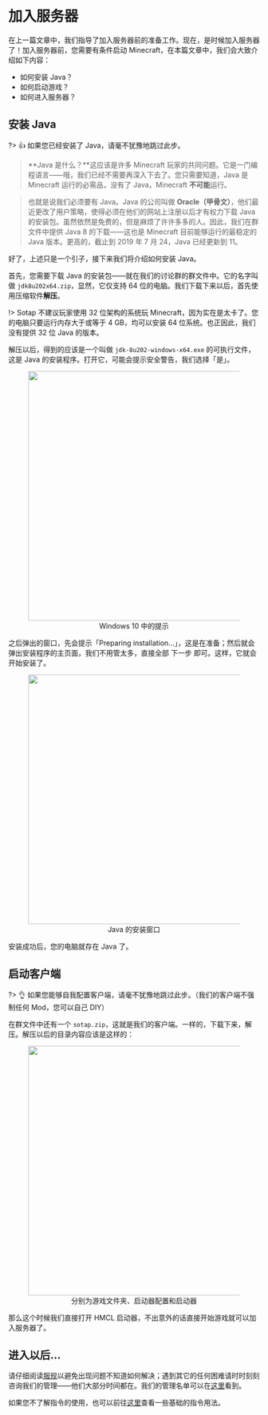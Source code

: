 # 加入服务器

在上一篇文章中，我们指导了加入服务器前的准备工作。现在，是时候加入服务器了！加入服务器前，您需要有条件启动 Minecraft，在本篇文章中，我们会大致介绍如下内容：

- 如何安装 Java？
- 如何启动游戏？
- 如何进入服务器？

## 安装 Java

?> 👍 如果您已经安装了 Java，请毫不犹豫地跳过此步。

> **Java 是什么？**这应该是许多 Minecraft 玩家的共同问题。它是一门编程语言——哦，我们已经不需要再深入下去了。您只需要知道，Java 是 Minecraft 运行的必需品，没有了 Java，Minecraft **不可能**运行。

> 也就是说我们必须要有 Java。Java 的公司叫做 **Oracle（甲骨文）**，他们最近更改了用户策略，使得必须在他们的网站上注册以后才有权力下载 Java 的安装包。虽然依然是免费的，但是麻烦了许许多多的人。因此，我们在群文件中提供 Java 8 的下载——这也是 Minecraft 目前能够运行的最稳定的 Java 版本。更高的，截止到 2019 年 7 月 24，Java 已经更新到 11。

好了，上述只是一个引子，接下来我们将介绍如何安装 Java。

首先，您需要下载 Java 的安装包——就在我们的讨论群的群文件中。它的名字叫做 `jdk8u202x64.zip`，显然，它仅支持 64 位的电脑。我们下载下来以后，首先使用压缩软件**解压**。

!> Sotap 不建议玩家使用 32 位架构的系统玩 Minecraft，因为实在是太卡了。您的电脑只要运行内存大于或等于 4 GB，均可以安装 64 位系统。也正因此，我们没有提供 32 位 Java 的版本。

解压以后，得到的应该是一个叫做 `jdk-8u202-windows-x64.exe` 的可执行文件，这是 Java 的安装程序。打开它，可能会提示安全警告，我们选择「是」。

<figure style="text-align: center">
    <img style="width: 500px" draggable="false" src="https://i.loli.net/2019/07/24/5d37ea83da1b380136.png"/>
    <figcaption>Windows 10 中的提示</figcaption>
</figure>

之后弹出的窗口，先会提示「Preparing installation...」，这是在准备；然后就会弹出安装程序的主页面，我们不用管太多，直接全部 <kbd>下一步</kbd> 即可。这样，它就会开始安装了。

<figure style="text-align: center">
    <img style="width: 500px" draggable="false" src="https://i.loli.net/2019/07/24/5d37ebc90152f77543.png"/>
    <figcaption>Java 的安装窗口</figcaption>
</figure>

安装成功后，您的电脑就存在 Java 了。

## 启动客户端

?> 👌 如果您能够自我配置客户端，请毫不犹豫地跳过此步。（我们的客户端不强制任何 Mod，您可以自己 DIY）

在群文件中还有一个 `sotap.zip`，这就是我们的客户端。一样的，下载下来，解压。解压以后的目录内容应该是这样的：

<figure style="text-align: center">
    <img style="width: 500px" draggable="false" src="https://i.loli.net/2019/07/24/5d37ed453d52228624.png"/>
    <figcaption>分别为游戏文件夹、启动器配置和启动器</figcaption>
</figure>

那么这个时候我们直接打开 HMCL 启动器，不出意外的话直接开始游戏就可以加入服务器了。

## 进入以后...

请仔细阅读[服规](/rules.md)以避免出现问题不知道如何解决；遇到其它的任何困难请时时刻刻咨询我们的管理——他们大部分时间都在。我们的管理名单可以在[这里](/about/management.md)看到。

如果您不了解指令的使用，也可以前往[这里](basic-commands.md)查看一些基础的指令用法。